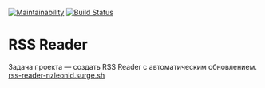 [![Maintainability](https://api.codeclimate.com/v1/badges/50cb82efd1609eb88098/maintainability)](https://codeclimate.com/github/nzleonid/RSS-Reader/maintainability)
[![Build Status](https://travis-ci.org/nzleonid/RSS-Reader.svg?branch=master)](https://travis-ci.org/nzleonid/RSS-Reader)
# RSS Reader
Задача проекта — создать RSS Reader с автоматическим обновлением.  
[rss-reader-nzleonid.surge.sh](http://rss-reader-nzleonid.surge.sh/)
